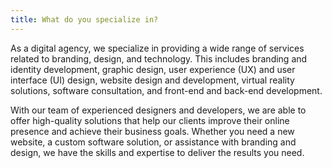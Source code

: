 ```yaml
---
title: What do you specialize in?
---
```

<!--StartFragment-->

As a digital agency, we specialize in providing a wide range of services related to branding, design, and technology. This includes branding and identity development, graphic design, user experience (UX) and user interface (UI) design, website design and development, virtual reality solutions, software consultation, and front-end and back-end development.

With our team of experienced designers and developers, we are able to offer high-quality solutions that help our clients improve their online presence and achieve their business goals. Whether you need a new website, a custom software solution, or assistance with branding and design, we have the skills and expertise to deliver the results you need.

<!--EndFragment-->